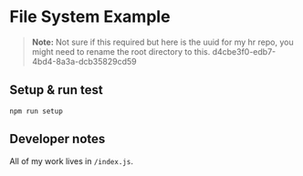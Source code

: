 # File System Example
> **Note:** Not sure if this required but here is the uuid for my hr repo, you might need to rename the root directory to this. d4cbe3f0-edb7-4bd4-8a3a-dcb35829cd59

## Setup & run test
```
npm run setup
```

## Developer notes
All of my work lives in ```/index.js```.

